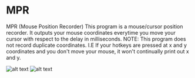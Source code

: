 # MPR
MPR (Mouse Position Recorder)
This program is a mouse/cursor position recorder. It outputs your mouse coordinates everytime you move your cursor with respect to the delay in milliseconds. NOTE: This program does not record duplicate coordinates. I.E If your hotkeys are pressed at x and y coordinates and you don't move your mouse, it won't continually print out x and y.

![alt text](https://i.gyazo.com/59be9545fffb8e7a9171db4b3de888fd.png)
![alt text](https://i.gyazo.com/442fec49fafbfac326e117b94ebb9b70.png)
 


